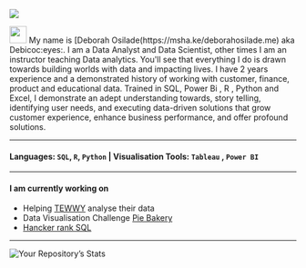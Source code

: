 ![](https://github.com/DeborahOsilade/DeborahOsilade/blob/main/Images/Deborah%20Osilade.png)

<p align="left"><img src="https://raw.githubusercontent.com/MartinHeinz/MartinHeinz/master/wave.gif" width="30px"> My name is [Deborah Osilade(https://msha.ke/deborahosilade.me) aka Debicoc:eyes:. I am a Data Analyst and Data Scientist, other times I am an instructor teaching Data analytics. You'll see that everything I do is drawn towards building worlds with data and impacting lives. I have 2 years experience and a demonstrated history of working with customer, finance, product and educational data. Trained in SQL, Power Bi , R , Python and Excel, I demonstrate an adept understanding towards, story telling, identifying user needs, and executing data-driven solutions that grow customer experience, enhance business performance, and offer profound solutions.
 
---
#### Languages: `SQL`, `R`, `Python` | Visualisation Tools: `Tableau` , `Power BI`
---

#### I am currently working on
  
- Helping [TEWWY](https://www.vizforsocialgood.com/join-a-project/tewwy?ss_source=sscampaigns&ss_campaign_id=6215db593b3fd80d603da010&ss_email_id=62270d2ed466332332fad4a6&ss_campaign_name=Join+us+in+Supporting+Tap+Elderly+Women%27s+Wisdom+for+Youth&ss_campaign_sent_date=2022-03-08T08%3A01%3A09Z) analyse their data
- Data Visualisation Challenge [Pie Bakery](https://onyxdata.co.uk/march-2022/)
- [Hancker rank SQL](https://www.hackerrank.com/seyiosilade)
---

![Your Repository’s Stats](https://github-readme-stats.vercel.app/api?username=DeborahOsilade&show_icons=true) 
